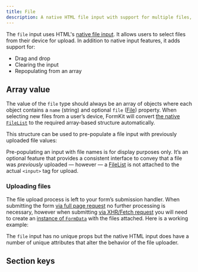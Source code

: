 ```yaml
---
title: File
description: A native HTML file input with support for multiple files, drag and drop, clearing the input, and repopulating from an array.
---
```



<InputPageHero
title="File input"
icon="IconInputFile"
:pro="false"
project-price=""
data-price=""></InputPageHero>

The `file` input uses HTML's [native file input](https://developer.mozilla.org/en-US/docs/Web/HTML/Element/input/file). It allows users to select files from their device for upload. In addition to native input features, it adds support for:

- Drag and drop
- Clearing the input
- Repopulating from an array

<example
  name="File input"
  file="/_content/examples/file/file.vue">
</example>

## Array value

The value of the `file` type should always be an array of objects where each object contains a `name` (string) and optional `file` ([File](https://developer.mozilla.org/en-US/docs/Web/API/File)) property. When selecting new files from a user’s device, FormKit will convert [the native `FileList`](https://developer.mozilla.org/en-US/docs/Web/API/FileList) to the required array-based structure automatically.

This structure can be used to pre-populate a file input with previously uploaded file values:

<example
  name="File input"
  file="/_content/examples/file-populate/file-populate.vue">
</example>
<callout type="tip" label="Display only">
Pre-populating an input with file names is for display purposes only. It’s an optional feature that provides a consistent interface to convey that a file was <em>previously</em> uploaded — however — a <a href="https://developer.mozilla.org/en-US/docs/Web/API/FileList">FileList</a> is not attached to the actual <code>&lt;input&gt;</code> tag for upload.
</callout>

### Uploading files

The file upload process is left to your form’s submission handler. When submitting the form [via full page request](/essentials/forms#submitting-via-page-request) no further processing is necessary, however when submitting [via XHR/Fetch request](/essentials/forms#submitting-via-xhrfetch-request) you will need to create an [instance of `FormData`](https://developer.mozilla.org/en-US/docs/Web/API/FormData) with the files attached. Here is a working example:

<example
  name="File input"
  file="/_content/examples/file-upload/file-upload.vue">
</example>

The `file` input has no unique props but the native HTML input does have a number of unique attributes that alter the behavior of the file uploader.

<reference-table input="file" :attrs="['accept', 'capture', 'multiple', 'webkitdirectory' ]">
</reference-table>

## Section keys

<reference-table type="sectionKeys" primary="section-key">
</reference-table>
